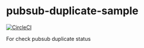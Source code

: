 # pubsub-duplicate-sample
[![CircleCI](https://circleci.com/gh/rerost/pubsub-duplicate-sample/tree/master.svg?style=svg)](https://circleci.com/gh/rerost/pubsub-duplicate-sample/tree/master)

For check pubsub duplicate status
